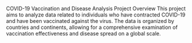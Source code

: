 COVID-19 Vaccination and Disease Analysis Project
Overview
This project aims to analyze data related to individuals who have contracted COVID-19 and have been vaccinated against the virus. 
The data is organized by countries and continents, 
allowing for a comprehensive examination of vaccination effectiveness and disease spread on a global scale.
